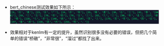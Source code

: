 - bert_chinese测试效果如下所示：
![image](docs/bert_chinese.png)



- 效果相对于kenlm有一定的提升，虽然识别很多没有必要的错误，但把几个简单的错误“桥礅”，“非常很”，“溜过”都找了出来。

